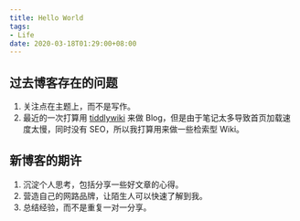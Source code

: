 ```yaml
---
title: Hello World
tags:
- Life
date: 2020-03-18T01:29:00+08:00
---
```


## 过去博客存在的问题

1. 关注点在主题上，而不是写作。
2. 最近的一次打算用 [tiddlywiki](https://tiddlywiki.com/) 来做 Blog，但是由于笔记太多导致首页加载速度太慢，同时没有 SEO，所以我打算用来做一些检索型 Wiki。

## 新博客的期许

1. 沉淀个人思考，包括分享一些好文章的心得。
2. 营造自己的网路品牌，让陌生人可以快速了解到我。
3. 总结经验，而不是重复一对一分享。
